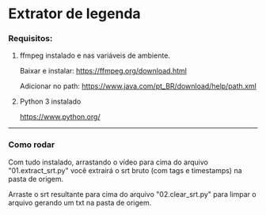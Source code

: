 # Extrator de legenda

### Requisitos:

1. ffmpeg instalado e nas variáveis de ambiente.

	Baixar e instalar:
	https://ffmpeg.org/download.html

	Adicionar no path:
	https://www.java.com/pt_BR/download/help/path.xml

2. Python 3 instalado

	https://www.python.org/

------------

### Como rodar

Com tudo instalado, arrastando o vídeo para cima do arquivo "01.extract_srt.py" você extrairá o srt bruto (com tags e timestamps) na pasta de origem.

Arraste o srt resultante para cima do arquivo "02.clear_srt.py" para limpar o arquivo gerando um txt na pasta de origem.